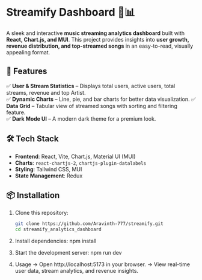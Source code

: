 # Streamify Dashboard 🎵📊

A sleek and interactive **music streaming analytics dashboard** built with **React, Chart.js, and MUI**. This project provides insights into **user growth, revenue distribution, and top-streamed songs** in an easy-to-read, visually appealing format.

## 🚀 Features

✅ **User & Stream Statistics** – Displays total users, active users, total streams, revenue and top Artist.  
✅ **Dynamic Charts** – Line, pie, and bar charts for better data visualization.
✅ **Data Grid** – Tabular view of streamed songs with sorting and filtering feature.  
✅ **Dark Mode UI** – A modern dark theme for a premium look.

## 🛠️ Tech Stack

- **Frontend**: React, Vite, Chart.js, Material UI (MUI)
- **Charts**: `react-chartjs-2`, `chartjs-plugin-datalabels`
- **Styling**: Tailwind CSS, MUI
- **State Management**: Redux

## 📦 Installation

1. Clone this repository:

   ```bash
   git clone https://github.com/Aravinth-777/streamify.git
   cd streamify_analytics_dashboard

   ```

2. Install dependencies:
   npm install

3. Start the development server:
   npm run dev

4. Usage
   -> Open http://localhost:5173 in your browser.
   -> View real-time user data, stream analytics, and revenue insights.
